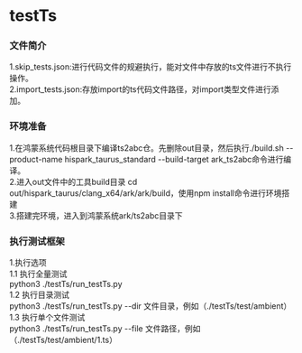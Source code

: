 # testTs

### 文件简介
1.skip_tests.json:进行代码文件的规避执行，能对文件中存放的ts文件进行不执行操作。<br>
2.import_tests.json:存放import的ts代码文件路径，对import类型文件进行添加。<br>

### 环境准备
1.在鸿蒙系统代码根目录下编译ts2abc仓。先删除out目录，然后执行./build.sh --product-name hispark_taurus_standard --build-target ark_ts2abc命令进行编译。<br>
2.进入out文件中的工具build目录 cd out/hispark_taurus/clang_x64/ark/ark/build，使用npm install命令进行环境搭建<br>
3.搭建完环境，进入到鸿蒙系统ark/ts2abc目录下<br>


### 执行测试框架
1.执行选项<br>
1.1 执行全量测试<br>
python3 ./testTs/run_testTs.py  <br>
1.2 执行目录测试<br>
python3 ./testTs/run_testTs.py --dir  文件目录，例如（./testTs/test/ambient）<br>
1.3 执行单个文件测试<br>
python3 ./testTs/run_testTs.py --file  文件路径，例如（./testTs/test/ambient/1.ts）<br>

